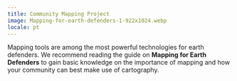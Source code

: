 ```yaml
---
title: Community Mapping Project
image: Mapping-for-earth-defenders-1-922x1024.webp
locale: pt
---
```


Mapping tools are among the most powerful technologies for earth defenders. We recommend reading the guide on **Mapping for Earth Defenders** to gain basic knowledge on the importance of mapping and how your community can best make use of cartography.

<app-button :color="true" localUrl=":8086/all/https://www.earthdefenderstoolkit.com/toolkit/mapping-for-earth-defenders/" text="Read the guide"></app-button>
